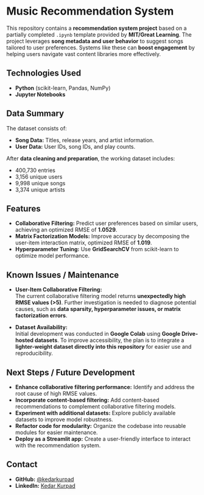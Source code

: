 # Music Recommendation System

This repository contains a **recommendation system project** based on a partially completed `.ipynb` template provided by **MIT/Great Learning**. The project leverages **song metadata and user behavior** to suggest songs tailored to user preferences. Systems like these can **boost engagement** by helping users navigate vast content libraries more effectively.

## Technologies Used  
- **Python** (scikit-learn, Pandas, NumPy)  
- **Jupyter Notebooks**  

## Data Summary  
The dataset consists of:  
- **Song Data:** Titles, release years, and artist information.  
- **User Data:** User IDs, song IDs, and play counts.  

After **data cleaning and preparation**, the working dataset includes:  
- 400,730 entries  
- 3,156 unique users  
- 9,998 unique songs  
- 3,374 unique artists  

## Features  
- **Collaborative Filtering:** Predict user preferences based on similar users, achieving an optimized RMSE of **1.0529**.  
- **Matrix Factorization Models:** Improve accuracy by decomposing the user-item interaction matrix, optimized RMSE of **1.019**.  
- **Hyperparameter Tuning:** Use **GridSearchCV** from scikit-learn to optimize model performance.

## Known Issues / Maintenance  
- **User-Item Collaborative Filtering:**  
  The current collaborative filtering model returns **unexpectedly high RMSE values (>5)**. Further investigation is needed to diagnose potential causes, such as **data sparsity, hyperparameter issues, or matrix factorization errors**.  

- **Dataset Availability:**  
  Initial development was conducted in **Google Colab** using **Google Drive-hosted datasets**. To improve accessibility, the plan is to integrate a **lighter-weight dataset directly into this repository** for easier use and reproducibility.

## Next Steps / Future Development  
- **Enhance collaborative filtering performance:** Identify and address the root cause of high RMSE values.  
- **Incorporate content-based filtering:** Add content-based recommendations to complement collaborative filtering models.  
- **Experiment with additional datasets:** Explore publicly available datasets to improve model robustness.  
- **Refactor code for modularity:** Organize the codebase into reusable modules for easier maintenance.  
- **Deploy as a Streamlit app:** Create a user-friendly interface to interact with the recommendation system.

## Contact  
- **GitHub:** [@kedarkurpad](https://github.com/kedarkurpad)  
- **LinkedIn:** [Kedar Kurpad](https://linkedin.com/in/kedar-kurpad) 
